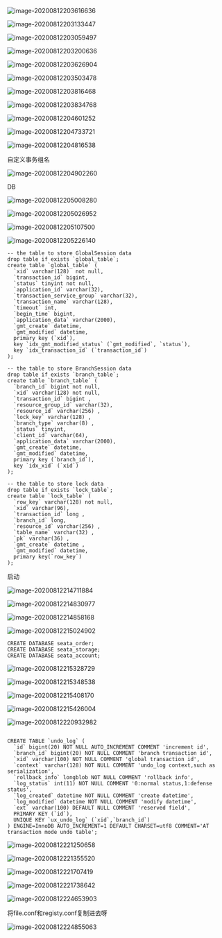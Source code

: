 ![image-20200812203616636](seata.assets/image-20200812203616636.png)

![image-20200812203133447](seata.assets/image-20200812203133447.png)



![image-20200812203059497](seata.assets/image-20200812203059497.png)

![image-20200812203200636](seata.assets/image-20200812203200636.png)



![image-20200812203626904](seata.assets/image-20200812203626904.png)

![image-20200812203503478](seata.assets/image-20200812203503478.png)

![image-20200812203816468](seata.assets/image-20200812203816468.png)

![image-20200812203834768](seata.assets/image-20200812203834768.png)

![image-20200812204601252](seata.assets/image-20200812204601252.png)

![image-20200812204733721](seata.assets/image-20200812204733721.png)

![image-20200812204816538](seata.assets/image-20200812204816538.png)

自定义事务组名

![image-20200812204902260](seata.assets/image-20200812204902260.png)

DB

![image-20200812205008280](seata.assets/image-20200812205008280.png)

![image-20200812205026952](seata.assets/image-20200812205026952.png)

![image-20200812205107500](seata.assets/image-20200812205107500.png)

![image-20200812205226140](seata.assets/image-20200812205226140.png)

```mysql
-- the table to store GlobalSession data
drop table if exists `global_table`;
create table `global_table` (
  `xid` varchar(128)  not null,
  `transaction_id` bigint,
  `status` tinyint not null,
  `application_id` varchar(32),
  `transaction_service_group` varchar(32),
  `transaction_name` varchar(128),
  `timeout` int,
  `begin_time` bigint,
  `application_data` varchar(2000),
  `gmt_create` datetime,
  `gmt_modified` datetime,
  primary key (`xid`),
  key `idx_gmt_modified_status` (`gmt_modified`, `status`),
  key `idx_transaction_id` (`transaction_id`)
);

-- the table to store BranchSession data
drop table if exists `branch_table`;
create table `branch_table` (
  `branch_id` bigint not null,
  `xid` varchar(128) not null,
  `transaction_id` bigint ,
  `resource_group_id` varchar(32),
  `resource_id` varchar(256) ,
  `lock_key` varchar(128) ,
  `branch_type` varchar(8) ,
  `status` tinyint,
  `client_id` varchar(64),
  `application_data` varchar(2000),
  `gmt_create` datetime,
  `gmt_modified` datetime,
  primary key (`branch_id`),
  key `idx_xid` (`xid`)
);

-- the table to store lock data
drop table if exists `lock_table`;
create table `lock_table` (
  `row_key` varchar(128) not null,
  `xid` varchar(96),
  `transaction_id` long ,
  `branch_id` long,
  `resource_id` varchar(256) ,
  `table_name` varchar(32) ,
  `pk` varchar(36) ,
  `gmt_create` datetime ,
  `gmt_modified` datetime,
  primary key(`row_key`)
);
```

启动

![image-20200812214711884](seata.assets/image-20200812214711884.png)

![image-20200812214830977](seata.assets/image-20200812214830977.png)

![image-20200812214858168](seata.assets/image-20200812214858168.png)

![image-20200812215024902](seata.assets/image-20200812215024902.png)

```mysql
CREATE DATABASE seata_order;
CREATE DATABASE seata_storage;
CREATE DATABASE seata_account;
```

![image-20200812215328729](seata.assets/image-20200812215328729.png)

![image-20200812215348538](seata.assets/image-20200812215348538.png)

![image-20200812215408170](seata.assets/image-20200812215408170.png)

![image-20200812215426004](seata.assets/image-20200812215426004.png)

![image-20200812220932982](seata.assets/image-20200812220932982.png)

```mysql

CREATE TABLE `undo_log` (
  `id` bigint(20) NOT NULL AUTO_INCREMENT COMMENT 'increment id',
  `branch_id` bigint(20) NOT NULL COMMENT 'branch transaction id',
  `xid` varchar(100) NOT NULL COMMENT 'global transaction id',
  `context` varchar(128) NOT NULL COMMENT 'undo_log context,such as serialization',
  `rollback_info` longblob NOT NULL COMMENT 'rollback info',
  `log_status` int(11) NOT NULL COMMENT '0:normal status,1:defense status',
  `log_created` datetime NOT NULL COMMENT 'create datetime',
  `log_modified` datetime NOT NULL COMMENT 'modify datetime',
  `ext` varchar(100) DEFAULT NULL COMMENT 'reserved field',
  PRIMARY KEY (`id`),
  UNIQUE KEY `ux_undo_log` (`xid`,`branch_id`)
) ENGINE=InnoDB AUTO_INCREMENT=1 DEFAULT CHARSET=utf8 COMMENT='AT transaction mode undo table';
```

![image-20200812221250658](seata.assets/image-20200812221250658.png)

![image-20200812221355520](seata.assets/image-20200812221355520.png)

![image-20200812221707419](seata.assets/image-20200812221707419.png)

![image-20200812221738642](seata.assets/image-20200812221738642.png)

![image-20200812224653903](seata.assets/image-20200812224653903.png)

将file.conf和registy.conf复制进去呀

![image-20200812224855063](seata.assets/image-20200812224855063.png)
